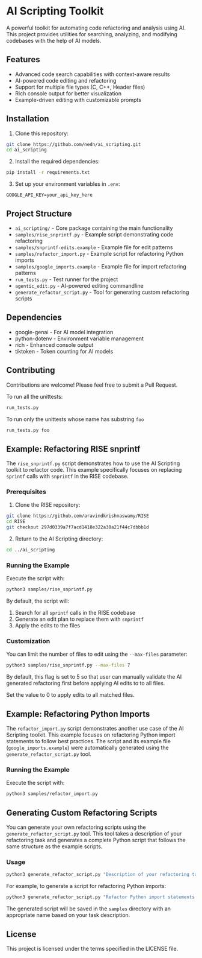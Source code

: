 # AI Scripting Toolkit

A powerful toolkit for automating code refactoring and analysis using AI. This project provides utilities for searching, analyzing, and modifying codebases with the help of AI models.

## Features

- Advanced code search capabilities with context-aware results
- AI-powered code editing and refactoring
- Support for multiple file types (C, C++, Header files)
- Rich console output for better visualization
- Example-driven editing with customizable prompts

## Installation

1. Clone this repository:
```bash
git clone https://github.com/nedn/ai_scripting.git
cd ai_scripting
```

2. Install the required dependencies:
```bash
pip install -r requirements.txt
```

3. Set up your environment variables in `.env`:
```
GOOGLE_API_KEY=your_api_key_here
```

## Project Structure

- `ai_scripting/` - Core package containing the main functionality
- `samples/rise_snprintf.py` - Example script demonstrating code refactoring
- `samples/snprintf-edits.example` - Example file for edit patterns
- `samples/refactor_import.py` - Example script for refactoring Python imports
- `samples/google_imports.example` - Example file for import refactoring patterns
- `run_tests.py` - Test runner for the project
- `agentic_edit.py` - AI-powered editing commandline
- `generate_refactor_script.py` - Tool for generating custom refactoring scripts

## Dependencies

- google-genai - For AI model integration
- python-dotenv - Environment variable management
- rich - Enhanced console output
- tiktoken - Token counting for AI models

## Contributing

Contributions are welcome! Please feel free to submit a Pull Request.

To run all the unittests:
```bash
run_tests.py
```

To run only the unittests whose name has substring `foo`

```bash
run_tests.py foo
```

## Example: Refactoring RISE snprintf

The `rise_snprintf.py` script demonstrates how to use the AI Scripting toolkit to refactor code. This example specifically focuses on replacing `sprintf` calls with `snprintf` in the RISE codebase.

### Prerequisites

1. Clone the RISE repository:
```bash
git clone https://github.com/aravindkrishnaswamy/RISE
cd RISE
git checkout 297d0339a7f7acd1418e322a30a21f44c7dbbb1d
```

2. Return to the AI Scripting directory:
```bash
cd ../ai_scripting
```

### Running the Example

Execute the script with:
```bash
python3 samples/rise_snprintf.py
```

By default, the script will:
1. Search for all `sprintf` calls in the RISE codebase
2. Generate an edit plan to replace them with `snprintf`
3. Apply the edits to the files

### Customization

You can limit the number of files to edit using the `--max-files` parameter:
```bash
python3 samples/rise_snprintf.py --max-files 7
```

By default, this flag is set to 5 so that user can manually validate the AI
generated refactoring first before applying AI edits to to all files.

Set the value to 0 to apply edits to all matched files.

## Example: Refactoring Python Imports

The `refactor_import.py` script demonstrates another use case of the AI Scripting toolkit. This example focuses on refactoring Python import statements to follow best practices. The script and its example file (`google_imports.example`) were automatically generated using the `generate_refactor_script.py` tool.

### Running the Example

Execute the script with:
```bash
python3 samples/refactor_import.py
```

## Generating Custom Refactoring Scripts

You can generate your own refactoring scripts using the `generate_refactor_script.py` tool. This tool takes a description of your refactoring task and generates a complete Python script that follows the same structure as the example scripts.

### Usage

```bash
python3 generate_refactor_script.py "Description of your refactoring task"
```

For example, to generate a script for refactoring Python imports:
```bash
python3 generate_refactor_script.py "Refactor Python import statements to follow best practices"
```

The generated script will be saved in the `samples` directory with an appropriate name based on your task description.


## License

This project is licensed under the terms specified in the LICENSE file.
